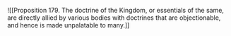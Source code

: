 ![[Proposition 179. The doctrine of the Kingdom, or essentials of the same, are directly allied by various bodies with doctrines that are objectionable, and hence is made unpalatable to many.]]